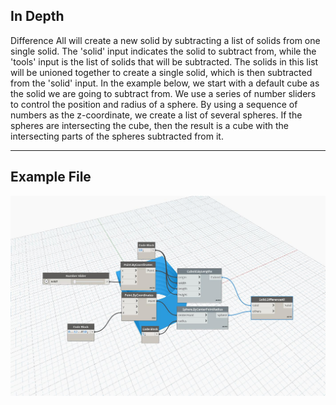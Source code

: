 ## In Depth
Difference All will create a new solid by subtracting a list of solids from one single solid. The 'solid' input indicates the solid to subtract from, while the 'tools' input is the list of solids that will be subtracted. The solids in this list will be unioned together to create a single solid, which is then subtracted from the 'solid' input. In the example below, we start with a default cube as the solid we are going to subtract from. We use a series of number sliders to control the position and radius of a sphere. By using a sequence of numbers as the z-coordinate, we create a list of several spheres. If the spheres are intersecting the cube, then the result is a cube with the intersecting parts of the spheres subtracted from it.
___
## Example File

![DifferenceAll](./Autodesk.DesignScript.Geometry.Solid.DifferenceAll_img.jpg)

